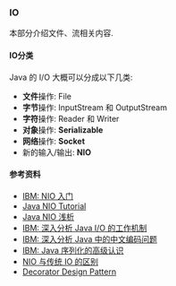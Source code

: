 ### IO

本部分介绍文件、流相关内容. 

#### IO分类

Java 的 I/O 大概可以分成以下几类: 

- **文件**操作: File
- **字节**操作: InputStream 和 OutputStream
- **字符**操作: Reader 和 Writer
- **对象**操作: **Serializable**
- **网络**操作: **Socket**
- 新的输入/输出: **NIO**



#### 参考资料

- [IBM: NIO 入门](https://www.ibm.com/developerworks/cn/education/java/j-nio/j-nio.html)
- [Java NIO Tutorial](http://tutorials.jenkov.com/java-nio/index.html)
- [Java NIO 浅析](https://tech.meituan.com/nio.html)
- [IBM: 深入分析 Java I/O 的工作机制](https://www.ibm.com/developerworks/cn/java/j-lo-javaio/index.html)
- [IBM: 深入分析 Java 中的中文编码问题](https://www.ibm.com/developerworks/cn/java/j-lo-chinesecoding/index.html)
- [IBM: Java 序列化的高级认识](https://www.ibm.com/developerworks/cn/java/j-lo-serial/index.html)
- [NIO 与传统 IO 的区别](http://blog.csdn.net/shimiso/article/details/24990499)
- [Decorator Design Pattern](http://stg-tud.github.io/sedc/Lecture/ws13-14/5.3-Decorator.html#mode=document)













